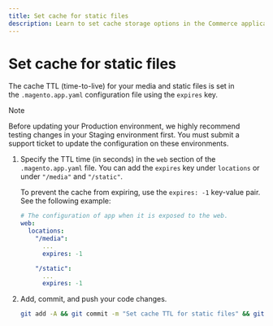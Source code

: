 ```yaml
---
title: Set cache for static files
description: Learn to set cache storage options in the Commerce application configuration file.
---
```


# Set cache for static files

The cache TTL (time-to-live) for your media and static files is set in the `.magento.app.yaml` configuration file using the `expires` key.

>[!NOTE]
>
>Before updating your Production environment, we highly recommend testing changes in your Staging environment first. You must submit a support ticket to update the configuration on these environments.

1. Specify the TTL time (in seconds) in the `web` section of the `.magento.app.yaml` file. You can add the `expires` key under `locations` or under `"/media"` and `"/static"`.

   To prevent the cache from expiring, use the `expires: -1` key-value pair. See the following example:

   ```yaml
   # The configuration of app when it is exposed to the web.
   web:
     locations:
       "/media":
         ...
         expires: -1

       "/static":
         ...
         expires: -1
   ```

1. Add, commit, and push your code changes.

   ```bash
   git add -A && git commit -m "Set cache TTL for static files" && git push origin <branch-name>
   ```
